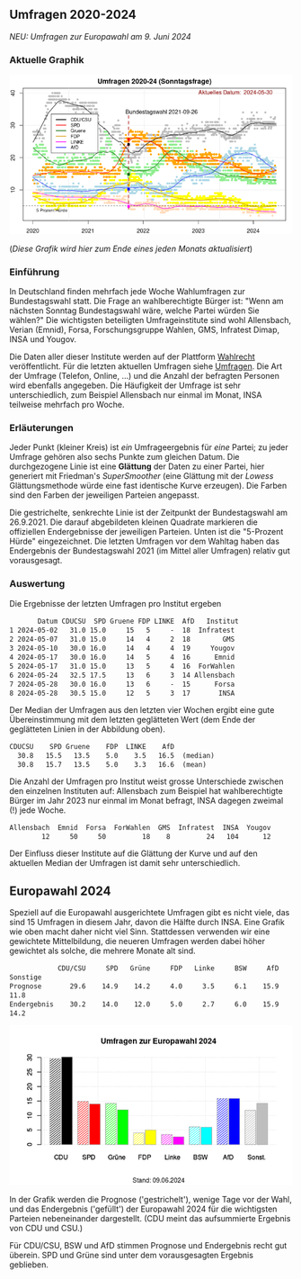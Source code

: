 
## Umfragen 2020-2024

*NEU: Umfragen zur Europawahl am 9. Juni 2024*


### Aktuelle Graphik

![Abb. Sonntagsfrage](umfrage_aktuell.png)

(*Diese Grafik wird hier zum Ende eines jeden Monats aktualisiert*)


### Einführung

In Deutschland finden mehrfach jede Woche Wahlumfragen zur Bundestagswahl statt. Die Frage an wahlberechtigte Bürger ist: "Wenn am nächsten Sonntag Bundestagswahl wäre, welche Partei würden Sie wählen?" Die wichtigsten beteiligten Umfrageinstitute sind wohl Allensbach, Verian (Emnid), Forsa, Forschungsgruppe Wahlen, GMS, Infratest Dimap, INSA und Yougov.

Die Daten aller dieser Institute werden auf der Plattform [Wahlrecht](https://www.wahlrecht.de/) veröffentlicht. Für die letzten aktuellen Umfragen siehe [Umfragen](https://www.wahlrecht.de/umfragen/). Die Art der Umfrage (Telefon, Online, ...) und die Anzahl der befragten Personen wird ebenfalls angegeben. Die Häufigkeit der Umfrage ist sehr unterschiedlich, zum Beispiel Allensbach nur einmal im Monat, INSA teilweise mehrfach pro Woche.


### Erläuterungen

Jeder Punkt (kleiner Kreis) ist *ein* Umfrageergebnis für *eine* Partei; zu jeder Umfrage gehören also sechs Punkte zum gleichen Datum. Die durchgezogene Linie ist eine **Glättung** der Daten zu einer Partei, hier generiert mit Friedman's *SuperSmoother* (eine Glättung mit der *Lowess* Glättungsmethode würde eine fast identische Kurve erzeugen). Die Farben sind den Farben der jeweiligen Parteien angepasst.

Die gestrichelte, senkrechte Linie ist der Zeitpunkt der Bundestagswahl am 26.9.2021. Die darauf abgebildeten kleinen Quadrate markieren die offiziellen Endergebnisse der jeweiligen Parteien. Unten ist die "5-Prozent Hürde" eingezeichnet. Die letzten Umfragen vor dem Wahltag haben das Endergebnis der Bundestagswahl 2021 (im Mittel aller Umfragen) relativ gut vorausgesagt.


### Auswertung

Die Ergebnisse der letzten Umfragen pro Institut ergeben

```
       Datum CDUCSU  SPD Gruene FDP LINKE  AfD   Institut
1 2024-05-02   31.0 15.0     15   5     -  18  Infratest
2 2024-05-07   31.0 15.0     14   4     2  18        GMS
3 2024-05-10   30.0 16.0     14   4     4  19     Yougov
4 2024-05-17   30.0 16.0     14   5     4  16      Emnid
5 2024-05-17   31.0 15.0     13   5     4  16  ForWahlen
6 2024-05-24   32.5 17.5     13   6     3  14 Allensbach
7 2024-05-28   30.0 16.0     13   6     -  15      Forsa
8 2024-05-28   30.5 15.0     12   5     3  17       INSA
```

Der Median der Umfragen aus den letzten vier Wochen ergibt eine gute Übereinstimmung mit dem letzten geglätteten Wert (dem Ende der geglätteten Linien in der Abbildung oben).

```
CDUCSU    SPD Gruene    FDP  LINKE    AfD 
  30.8   15.5   13.5    5.0    3.5   16.5  (median)
  30.8   15.7   13.5    5.0    3.3   16.6  (mean)
```

Die Anzahl der Umfragen pro Institut weist grosse Unterschiede zwischen den einzelnen Instituten auf: Allensbach zum Beispiel hat wahlberechtigte Bürger im Jahr 2023 nur einmal im Monat befragt, INSA dagegen zweimal (!) jede Woche.

```
Allensbach  Emnid  Forsa  ForWahlen  GMS  Infratest  INSA  Yougov 
        12     50     50         18    8         24   104      12
```

Der Einfluss dieser Institute auf die Glättung der Kurve und auf den aktuellen Median der Umfragen ist damit sehr unterschiedlich.


## Europawahl 2024

Speziell auf die Europawahl ausgerichtete Umfragen gibt es nicht viele, das sind 15 Umfragen in diesem Jahr, davon die Hälfte durch INSA. Eine Grafik wie oben macht daher nicht viel Sinn. Stattdessen verwenden wir eine gewichtete Mittelbildung, die neueren Umfragen werden dabei höher gewichtet als solche, die mehrere Monate alt sind.

```
            CDU/CSU     SPD   Grüne     FDP   Linke     BSW     AfD  Sonstige
Prognose       29.6    14.9    14.2     4.0     3.5     6.1    15.9      11.8
Endergebnis    30.2    14.0    12.0     5.0     2.7     6.0    15.9      14.2
```

![](europawahl.png)

In der Grafik werden die Prognose ('gestrichelt'), wenige Tage vor der Wahl, und das Endergebnis ('gefüllt') der Europawahl 2024 für die wichtigsten Parteien nebeneinander dargestellt.
(CDU meint das aufsummierte Ergebnis von CDU und CSU.)

Für CDU/CSU, BSW und AfD stimmen Prognose und Endergebnis recht gut überein. SPD und Grüne sind unter dem vorausgesagten Ergebnis geblieben.
